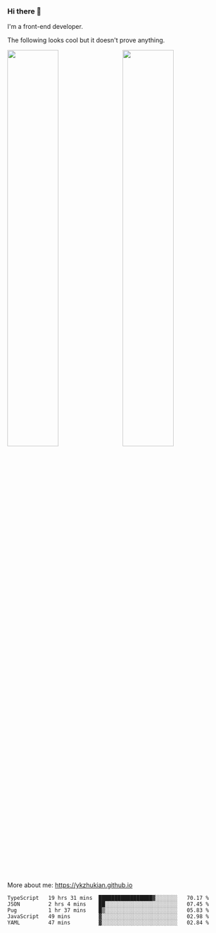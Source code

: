 ### Hi there 👋

I'm a front-end developer.

The following looks cool but it doesn't prove anything.

[<img align="right" width="48%" src="https://github-readme-stats.vercel.app/api?username=ykzhukian&show_icons=true&theme=dracula">](https://github.com/anuraghazra/github-readme-stats)

[<img width="48%" src="https://github-readme-stats.vercel.app/api/top-langs/?username=ykzhukian&layout=compact&theme=dracula">](https://github.com/anuraghazra/github-readme-stats)

More about me: 
https://ykzhukian.github.io

<!--START_SECTION:waka-->
```text
TypeScript   19 hrs 31 mins  █████████████████▓░░░░░░░   70.17 % 
JSON         2 hrs 4 mins    ██░░░░░░░░░░░░░░░░░░░░░░░   07.45 % 
Pug          1 hr 37 mins    █▒░░░░░░░░░░░░░░░░░░░░░░░   05.83 % 
JavaScript   49 mins         ▓░░░░░░░░░░░░░░░░░░░░░░░░   02.98 % 
YAML         47 mins         ▓░░░░░░░░░░░░░░░░░░░░░░░░   02.84 % 
```
<!--END_SECTION:waka-->
